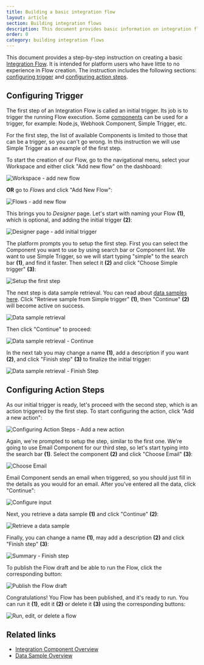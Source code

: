 ```yaml
---
title: Building a basic integration flow
layout: article
section: Building integration flows
description: This document provides basic information on integration flow and their parts.
order: 0
category: building integration flows
---
```


This document provides a step-by-step instruction on creating a basic [Integration Flow](integration-flow). It is intended for platform users who have little to no experience in Flow creation. The instruction includes the following sections: [configuring trigger](#configuring-trigger) and [configuring action steps](#configuring-action-steps).

## Configuring Trigger

The first step of an Integration Flow is called an initial trigger. Its job is to trigger the running Flow execution. Some [components](/getting-started/integration-component) can be used for a trigger, for example: Node.js, Webhook Component, Simple Trigger, etc.

For the first step, the list of available Components is limited to those that can be a trigger, so you can't go wrong. In this instruction we will use Simple Trigger as an example of the first step.  

To start the creation of our Flow, go to the navigational menu, select your Workspace and either click "Add new flow" on the dashboard:

![Workspace - add new flow](/assets/img/getting-started/creating-basic-flow/creating-basic-flow-01.png)

**OR** go to *Flows* and click "Add New Flow":

![Flows - add new flow](/assets/img/getting-started/creating-basic-flow/creating-basic-flow-02.png)

This brings you to *Designer* page. Let's start with naming your Flow **(1)**, which is optional, and adding the initial trigger **(2)**:

![Designer page - add initial trigger](/assets/img/getting-started/creating-basic-flow/creating-basic-flow-03.png)

The platform prompts you to setup the first step. First you can select the Component you want to use by using search bar or Component list. We want to use Simple Trigger, so we will start typing "simple" to the search bar **(1)**, and find it faster. Then select it **(2)** and click "Choose Simple trigger" **(3)**:

![Setup the first step](/assets/img/getting-started/creating-basic-flow/creating-basic-flow-04.png)

The next step is data sample retrieval. You can read about [data samples here](/getting-started/data-sample-overview). Click "Retrieve sample from Simple trigger" **(1)**, then "Continue" **(2)** will become active on success.

![Data sample retrieval](/assets/img/getting-started/creating-basic-flow/creating-basic-flow-05.png)

Then click "Continue" to proceed:

![Data sample retrieval - Continue](/assets/img/getting-started/creating-basic-flow/creating-basic-flow-06.png)

In the next tab you may change a name **(1)**, add a description if you want **(2)**, and click "Finish step" **(3)** to finalize the initial trigger:

![Data sample retrieval - Finish Step](/assets/img/getting-started/creating-basic-flow/creating-basic-flow-07.png)


## Configuring Action Steps

As our initial trigger is ready, let's proceed with the second step, which is an action triggered by the first step. To start configuring the action, click "Add a new action":

![Configuring Action Steps - Add a new action](/assets/img/getting-started/creating-basic-flow/creating-basic-flow-08.png)

Again, we're prompted to setup the step, similar to the first one. We're going to use Email Component for our third step, so let's start typing into the search bar **(1)**. Select the component **(2)** and click "Choose Email" **(3)**:

![Choose Email](/assets/img/getting-started/creating-basic-flow/creating-basic-flow-09.png)

Email Component sends an email when triggered, so you should just fill in the details as you would for an email. After you've entered all the data, click "Continue":

![Configure input](/assets/img/getting-started/creating-basic-flow/creating-basic-flow-10.png)

Next, you retrieve a data sample **(1)** and click "Continue" **(2)**:

![Retrieve a data sample](/assets/img/getting-started/creating-basic-flow/creating-basic-flow-11.png)

Finally, you can change a name **(1)**, may add a description **(2)** and click "Finish step" **(3)**:

![Summary - Finish step](/assets/img/getting-started/creating-basic-flow/creating-basic-flow-12.png)

To publish the Flow draft and be able to run the Flow, click the corresponding button:

![Publish the Flow draft](/assets/img/getting-started/creating-basic-flow/creating-basic-flow-13.png)

Congratulations! You Flow has been published, and it's ready to run. You can run it **(1)**, edit it **(2)** or delete it **(3)** using the corresponding buttons:

![Run, edit, or delete a flow](/assets/img/getting-started/creating-basic-flow/creating-basic-flow-14.png)

## Related links

- [Integration Component Overview](/getting-started/integration-component)
- [Data Sample Overview](/getting-started/data-sample-overview)
